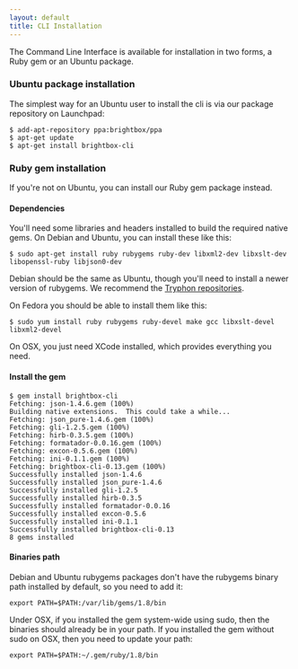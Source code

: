 ```yaml
---
layout: default
title: CLI Installation
---
```


The Command Line Interface is available for installation in two forms,
a Ruby gem or an Ubuntu package.

### Ubuntu package installation

The simplest way for an Ubuntu user to install the cli is via our
package repository on Launchpad:

    $ add-apt-repository ppa:brightbox/ppa
    $ apt-get update
    $ apt-get install brightbox-cli

### Ruby gem installation

If you're not on Ubuntu, you can install our Ruby gem package instead.

#### Dependencies

You'll need some libraries and headers installed to build the required
native gems. On Debian and Ubuntu, you can install these like this:

    $ sudo apt-get install ruby rubygems ruby-dev libxml2-dev libxslt-dev libopenssl-ruby libjson0-dev

Debian should be the same as Ubuntu, though you'll need to install a
newer version of rubygems. We recommend the
[Tryphon repositories](http://debian.tryphon.eu/).

On Fedora you should be able to install them like this:

    $ sudo yum install ruby rubygems ruby-devel make gcc libxslt-devel libxml2-devel

On OSX, you just need XCode installed, which provides everything you
need.

#### Install the gem

    $ gem install brightbox-cli
    Fetching: json-1.4.6.gem (100%)
    Building native extensions.  This could take a while...
    Fetching: json_pure-1.4.6.gem (100%)
    Fetching: gli-1.2.5.gem (100%)
    Fetching: hirb-0.3.5.gem (100%)
    Fetching: formatador-0.0.16.gem (100%)
    Fetching: excon-0.5.6.gem (100%)
    Fetching: ini-0.1.1.gem (100%)
    Fetching: brightbox-cli-0.13.gem (100%)
    Successfully installed json-1.4.6
    Successfully installed json_pure-1.4.6
    Successfully installed gli-1.2.5
    Successfully installed hirb-0.3.5
    Successfully installed formatador-0.0.16
    Successfully installed excon-0.5.6
    Successfully installed ini-0.1.1
    Successfully installed brightbox-cli-0.13
    8 gems installed

#### Binaries path

Debian and Ubuntu rubygems packages don't have the rubygems binary
path installed by default, so you need to add it:

    export PATH=$PATH:/var/lib/gems/1.8/bin

Under OSX, if you installed the gem system-wide using sudo, then the
binaries should already be in your path. If you installed the gem
without sudo on OSX, then you need to update your path:

    export PATH=$PATH:~/.gem/ruby/1.8/bin

